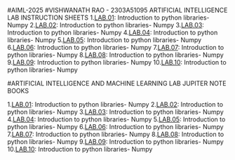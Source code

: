 #AIML-2025
#VISHWANATH RAO - 2303A51095
ARTIFICIAL INTELLIGENCE LAB INSTRUCTION SHEETS
1.[LAB.01](): Introduction to python libraries- Numpy
2.[LAB.02](): Introduction to python libraries- Numpy
3.[LAB.03](): Introduction to python libraries- Numpy
4.[LAB.04](): Introduction to python libraries- Numpy
5.[LAB.05](): Introduction to python libraries- Numpy
6.[LAB.06](): Introduction to python libraries- Numpy
7.[LAB.07](): Introduction to python libraries- Numpy
8.[LAB.08](): Introduction to python libraries- Numpy
9.[LAB.09](): Introduction to python libraries- Numpy
10.[LAB.10](): Introduction to python libraries- Numpy

#ARTIFICIAL INTELLIGENCE AND MACHINE LEARNING LAB JUPITER NOTE BOOKS

1.[LAB.01](https://github.com/2303a51095/AIML/blob/main/AIML_LAB_01.ipynb): Introduction to python libraries- Numpy
2.[LAB.02](): Introduction to python libraries- Numpy
3.[LAB.03](): Introduction to python libraries- Numpy
4.[LAB.04](): Introduction to python libraries- Numpy
5.[LAB.05](): Introduction to python libraries- Numpy
6.[LAB.06](): Introduction to python libraries- Numpy
7.[LAB.07](): Introduction to python libraries- Numpy
8.[LAB.08](): Introduction to python libraries- Numpy
9.[LAB.09](): Introduction to python libraries- Numpy
10.[LAB.10](): Introduction to python libraries- Numpy

